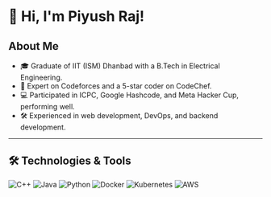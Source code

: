 # 👋 Hi, I'm Piyush Raj!

## About Me
- 🎓 Graduate of IIT (ISM) Dhanbad with a B.Tech in Electrical Engineering.
- 🌟 Expert on Codeforces and a 5-star coder on CodeChef.
- 💻 Participated in ICPC, Google Hashcode, and Meta Hacker Cup, performing well.
- 🛠️ Experienced in web development, DevOps, and backend development.

---

## 🛠️ Technologies & Tools
![C++](https://img.shields.io/badge/-C++-05122A?style=flat&logo=c%2B%2B)
![Java](https://img.shields.io/badge/-Java-05122A?style=flat&logo=java)
![Python](https://img.shields.io/badge/-Python-05122A?style=flat&logo=python)
![Docker](https://img.shields.io/badge/-Docker-05122A?style=flat&logo=docker)
![Kubernetes](https://img.shields.io/badge/-Kubernetes-05122A?style=flat&logo=kubernetes)
![AWS](https://img.shields.io/badge/-AWS-05122A?style=flat&logo=amazon-aws)


